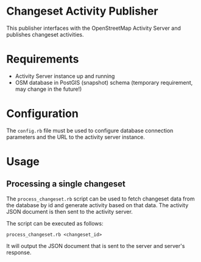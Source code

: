 Changeset Activity Publisher
============================

This publisher interfaces with the OpenStreetMap Activity Server and publishes changeset activities.

Requirements
============

* Activity Server instance up and running
* OSM database in PostGIS (snapshot) schema (temporary requirement, may change in the future!)

Configuration
=============

The `config.rb` file must be used to configure database connection parameters and the URL to the activity server instance.

Usage
=====

Processing a single changeset
-----------------------------

The `process_changeset.rb` script can be used to fetch changeset data from the database by id and generate activity based on that data. The activity JSON document is then sent to the activity server.

The script can be executed as follows:

`process_changeset.rb <changeset_id>`

It will output the JSON document that is sent to the server and server's response.